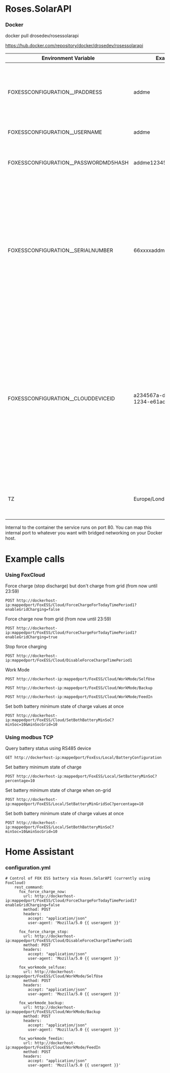 # Roses.SolarAPI

### Docker
docker pull drosedev/rosessolarapi

https://hub.docker.com/repository/docker/drosedev/rosessolarapi

| Environment Variable | Example | Description |
|--|--|--|
| FOXESSCONFIGURATION__IPADDRESS | addme | The IP address on the LAN for local USR device. Currently not used to set battery charging. |
| FOXESSCONFIGURATION__USERNAME| addme| Your FoxCloud username |
| FOXESSCONFIGURATION__PASSWORDMD5HASH | addme1234567890addme | Lower-case MD5 hash of your FoxCloud password |
| FOXESSCONFIGURATION__SERIALNUMBER | 66xxxxaddme| OPTIONAL - Your Fox inverter serial number (required for FoxCloud battery API calls). **Providing this speedsup API calls as we don't have to internally read the device list from the cloud**) |
| FOXESSCONFIGURATION__CLOUDDEVICEID | a234567a-dabc-4510-1234-e61ac52f4dv2 | OPTIONAL - Your Fox inverter device ID GUID from the address bar of Fox Cloud portal (required for FoxCloud battery API calls). **Providing this speedsup API calls as we don't have to internally read the device list from the cloud**) |
| TZ | Europe/London | Required so force charging starts at the correct local time |

Internal to the container the service runs on port 80. You can map this internal port to whatever you want with bridged networking on your Docker host.

# Example calls 
### Using FoxCloud
Force charge (stop discharge) but don't charge from grid (from now until 23:59)

`POST http://dockerhost-ip:mappedport/FoxESS/Cloud/ForceChargeForTodayTimePeriod1?enableGridCharging=false`

Force charge now from grid (from now until 23:59)

`POST http://dockerhost-ip:mappedport/FoxESS/Cloud/ForceChargeForTodayTimePeriod1?enableGridCharging=true`

Stop force charging

`POST http://dockerhost-ip:mappedport/FoxESS/Cloud/DisableForceChargeTimePeriod1`

Work Mode

`POST http://dockerhost-ip:mappedport/FoxESS/Cloud/WorkMode/SelfUse`

`POST http://dockerhost-ip:mappedport/FoxESS/Cloud/WorkMode/Backup`

`POST http://dockerhost-ip:mappedport/FoxESS/Cloud/WorkMode/FeedIn`

Set both battery minimum state of charge values at once

`POST http://dockerhost-ip:mappedport/FoxESS/Cloud/SetBothBatteryMinSoC?minSoc=10&minSocGrid=10`

### Using modbus TCP
Query battery status using RS485 device

`GET http://dockerhost-ip:mappedport/FoxEss/Local/BatteryConfiguration`

Set battery minimum state of charge

`POST http://dockerhost-ip:mappedport/FoxESS/Local/SetBatteryMinSoC?percentage=10`

Set battery minimum state of charge when on-grid

`POST http://dockerhost-ip:mappedport/FoxESS/Local/SetBatteryMinGridSoC?percentage=10`

Set both battery minimum state of charge values at once

`POST http://dockerhost-ip:mappedport/FoxESS/Local/SetBothBatteryMinSoC?minSoc=10&minSocGrid=10`

# Home Assistant
### configuration.yml

    # Control of FOX ESS battery via Roses.SolarAPI (currently using FoxCloud)
        rest_command:
          fox_force_charge_now:
            url: http://dockerhost-ip:mappedport/FoxESS/Cloud/ForceChargeForTodayTimePeriod1?enableGridCharging=false
            method: POST
            headers:
              accept: "application/json"
              user-agent: 'Mozilla/5.0 {{ useragent }}'
            
          fox_force_charge_stop:
            url: http://dockerhost-ip:mappedport/FoxESS/Cloud/DisableForceChargeTimePeriod1
            method: POST
            headers:
              accept: "application/json"
              user-agent: 'Mozilla/5.0 {{ useragent }}'

          fox_workmode_selfuse:
            url: http://dockerhost-ip:mappedport/FoxESS/Cloud/WorkMode/SelfUse
            method: POST
            headers:
              accept: "application/json"
              user-agent: 'Mozilla/5.0 {{ useragent }}'

          fox_workmode_backup:
            url: http://dockerhost-ip:mappedport/FoxESS/Cloud/WorkMode/Backup
            method: POST
            headers:
              accept: "application/json"
              user-agent: 'Mozilla/5.0 {{ useragent }}'

          fox_workmode_feedin:
            url: http://dockerhost-ip:mappedport/FoxESS/Cloud/WorkMode/FeedIn
            method: POST
            headers:
              accept: "application/json"
              user-agent: 'Mozilla/5.0 {{ useragent }}'

